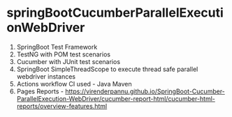 # springBootCucumberParallelExecutionWebDriver
1. SpringBoot Test Framework
2. TestNG with POM test scenarios
3. Cucumber with JUnit test scenarios
4. SpringBoot SimpleThreadScope to execute thread safe parallel webdriver instances
5. Actions workflow CI used - Java Maven
6. Pages Reports - https://virenderpannu.github.io/SpringBoot-Cucumber-ParallelExecution-WebDriver/cucumber-report-html/cucumber-html-reports/overview-features.html
